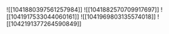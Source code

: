 ![[1041880397561257984]]
![[1041882570709917697]]
![[1041917533044060161]]
![[1041969803135574018]]
![[1042191377264590849]]
